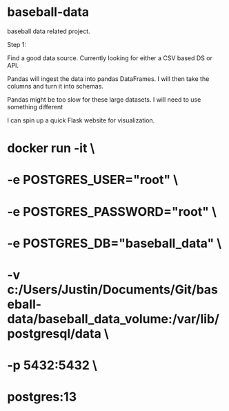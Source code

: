 # baseball-data
baseball data related project.

Step 1: 

Find a good data source. Currently looking for either a CSV based DS or API. 

Pandas will ingest the data into pandas DataFrames. I will then take the columns and turn it into schemas. 

Pandas might be too slow for these large datasets. I will need to use something different

I can spin up a quick Flask website for visualization.

# docker run -it \
#   -e POSTGRES_USER="root" \
#   -e POSTGRES_PASSWORD="root" \
#   -e POSTGRES_DB="baseball_data" \
#   -v c:/Users/Justin/Documents/Git/baseball-data/baseball_data_volume:/var/lib/postgresql/data \
#   -p 5432:5432 \
#  postgres:13